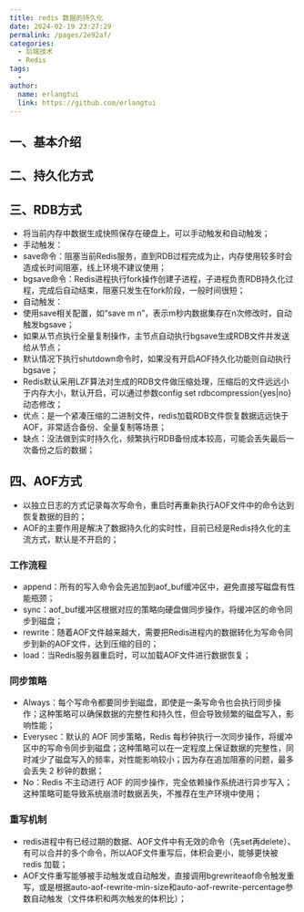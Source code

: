 ```yaml
---
title: redis 数据的持久化
date: 2024-02-19 23:27:29
permalink: /pages/2e92af/
categories:
  - 后端技术
  - Redis
tags:
  - 
author: 
  name: erlangtui
  link: https://github.com/erlangtui
---
```


## 一、基本介绍

## 二、持久化方式

## 三、RDB方式

* 将当前内存中数据生成快照保存在硬盘上，可以手动触发和自动触发；
* 手动触发：
 * save命令：阻塞当前Redis服务，直到RDB过程完成为止，内存使用较多时会造成长时间阻塞，线上环境不建议使用；
 * bgsave命令：Redis进程执行fork操作创建子进程，子进程负责RDB持久化过程，完成后自动结束，阻塞只发生在fork阶段，一般时间很短；
* 自动触发：
 * 使用save相关配置，如“save m n”，表示m秒内数据集存在n次修改时，自动触发bgsave；
 * 如果从节点执行全量复制操作，主节点自动执行bgsave生成RDB文件并发送给从节点；
 * 默认情况下执行shutdown命令时，如果没有开启AOF持久化功能则自动执行bgsave；
* Redis默认采用LZF算法对生成的RDB文件做压缩处理，压缩后的文件远远小于内存大小，默认开启，可以通过参数config set rdbcompression{yes|no}动态修改；
* 优点：是一个紧凑压缩的二进制文件，redis加载RDB文件恢复数据远远快于AOF，非常适合备份、全量复制等场景；
* 缺点：没法做到实时持久化，频繁执行RDB备份成本较高，可能会丢失最后一次备份之后的数据；


## 四、AOF方式

* 以独立日志的方式记录每次写命令，重启时再重新执行AOF文件中的命令达到恢复数据的目的；
* AOF的主要作用是解决了数据持久化的实时性，目前已经是Redis持久化的主流方式，默认是不开启的；
### 工作流程
 * append：所有的写入命令会先追加到aof_buf缓冲区中，避免直接写磁盘有性能瓶颈；
 * sync：aof_buf缓冲区根据对应的策略向硬盘做同步操作，将缓冲区的命令同步到磁盘；
 * rewrite：随着AOF文件越来越大，需要把Redis进程内的数据转化为写命令同步到新的AOF文件，达到压缩的目的；
 * load：当Redis服务器重启时，可以加载AOF文件进行数据恢复；
### 同步策略
 * Always：每个写命令都要同步到磁盘，即使是一条写命令也会执行同步操作；这种策略可以确保数据的完整性和持久性，但会导致频繁的磁盘写入，影响性能；
 * Everysec：默认的 AOF 同步策略，Redis 每秒钟执行一次同步操作，将缓冲区中的写命令同步到磁盘；这种策略可以在一定程度上保证数据的完整性，同时减少了磁盘写入的频率，对性能影响较小；因为存在追加阻塞的问题，最多会丢失 2 秒钟的数据；
 * No：Redis 不主动进行 AOF 的同步操作，完全依赖操作系统进行异步写入；这种策略可能导致系统崩溃时数据丢失，不推荐在生产环境中使用；
### 重写机制
* redis进程中有已经过期的数据、AOF文件中有无效的命令（先set再delete）、有可以合并的多个命令，所以AOF文件重写后，体积会更小，能够更快被 redis 加载；
* AOF文件重写能够被手动触发或自动触发，直接调用bgrewriteaof命令触发重写，或是根据auto-aof-rewrite-min-size和auto-aof-rewrite-percentage参数自动触发（文件体积和两次触发的体积比）；